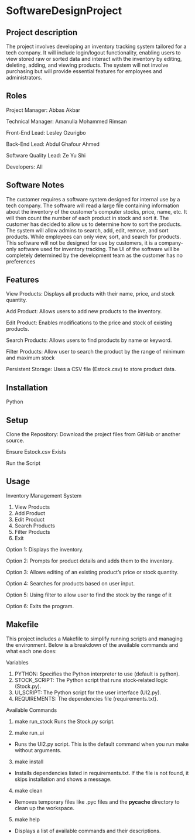# SoftwareDesignProject

## Project description
The project involves developing an inventory tracking system tailored for a tech company. It will include login/logout functionality, enabling users to view stored raw or sorted data and interact with the inventory by editing, deleting, adding, and viewing products. The system will not involve purchasing but will provide essential features for employees and administrators.

## Roles 
Project Manager: Abbas Akbar

Technical Manager: Amanulla Mohammed Rimsan

Front-End Lead: Lesley Ozurigbo

Back-End Lead: Abdul Ghafour Ahmed

Software Quality Lead: Ze Yu Shi

Developers: All

## Software Notes
The customer requires a software system designed for internal use by a tech company. The software will read a large file containing information about the inventory of the customer's computer stocks, price, name, etc. It will then count the number of each product in stock and sort it. The customer has decided to allow us to determine how to sort the products. The system will allow admins to search, add, edit, remove, and sort products. While employees can only view, sort, and search for products. This software will not be designed for use by customers, it is a company-only software used for inventory tracking. The UI of the software will be completely determined by the development team as the customer has no preferences

## Features
View Products: Displays all products with their name, price, and stock quantity.

Add Product: Allows users to add new products to the inventory.

Edit Product: Enables modifications to the price and stock of existing products.

Search Products: Allows users to find products by name or keyword.

Filter Products: Allow user to search the product by the range of minimum and maximum stock

Persistent Storage: Uses a CSV file (Estock.csv) to store product data.

## Installation
Python

## Setup
Clone the Repository: Download the project files from GitHub or another source.

Ensure Estock.csv Exists

Run the Script

## Usage
Inventory Management System
1. View Products
2. Add Product
3. Edit Product
4. Search Products
5. Filter Products
6. Exit

Option 1: Displays the inventory.

Option 2: Prompts for product details and adds them to the inventory.

Option 3: Allows editing of an existing product’s price or stock quantity.

Option 4: Searches for products based on user input.

Option 5: Using filter to allow user to find the stock by the range of it

Option 6: Exits the program.

## Makefile
This project includes a Makefile to simplify running scripts and managing the environment. Below is a breakdown of the available commands and what each one does:

Variables

1. PYTHON: Specifies the Python interpreter to use (default is python).
2. STOCK_SCRIPT: The Python script that runs stock-related logic (Stock.py).
3. UI_SCRIPT: The Python script for the user interface (UI2.py).
4. REQUIREMENTS: The dependencies file (requirements.txt).

Available Commands
1. make run_stock
Runs the Stock.py script.

2. make run_ui
- Runs the UI2.py script. This is the default command when you run make without arguments.

3. make install
- Installs dependencies listed in requirements.txt. If the file is not found, it skips installation and shows a message.

4. make clean
- Removes temporary files like .pyc files and the __pycache__ directory to clean up the workspace.

5. make help
- Displays a list of available commands and their descriptions.

